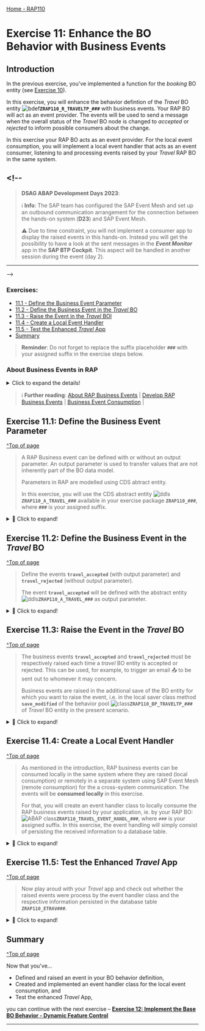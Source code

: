 [Home - RAP110](../../README.md)

# Exercise 11: Enhance the BO Behavior with Business Events

## Introduction

In the previous exercise, you've implemented a function for the _booking_ BO entity (see [Exercise 10](../ex10/README.md)).

In this exercise, you will enhance the behavior defintion of the _Travel_ BO entity ![bdef](../images/adt_bdef.png)**`ZRAP110_R_TRAVELTP_###`** with business events. Your RAP BO will act as an event provider. The events will be used to send a message when the overall status of the _Travel_ BO node is changed to _accepted_ or _rejected_ to inform possible consumers about the change.

In this exercise your RAP BO acts as an event provider. For the local event consumption, you will implement a local event handler that acts as an event consumer, listening to and processing events raised by your _Travel_ RAP BO in the same system.

## <!--

> **DSAG ABAP Development Days 2023**:
>
> ℹ **Info**: The SAP team has configured the SAP Event Mesh and set up an outbound communication arrangement for the connection between the hands-on system (**D23**) and SAP Event Mesh.
>
> ⚠ Due to time constraint, you will not implement a consumer app to display the raised events in this hands-on. Instead you will get the possibility to have a look at the sent messages in the **_Event Monitor_** app in the **SAP BTP Cockpit**. This aspect will be handled in another session during the event (day 2).

---

-->

### Exercises:

- [11.1 - Define the Business Event Parameter](#exercise-111-define-the-business-event-parameter)
- [11.2 - Define the Business Event in the _Travel_ BO](#exercise-112-define-the-business-event-in-the-travel-bo)
- [11.3 - Raise the Event in the _Travel_ BOl](#exercise-113-raise-the-event-in-the-travel-bo)
- [11.4 - Create a Local Event Handler](#exercise-114-create-a-local-event-handler)
- [11.5 - Test the Enhanced _Travel_ App](#exercise-115-test-the-enhanced-travel-app)
- [Summary](#summary)

> **Reminder**: Do not forget to replace the suffix placeholder **`###`** with your assigned suffix in the exercise steps below.

### About Business Events in RAP

<details>
  <summary>Click to expand the details!</summary>
  
> Developers can now define and raise business events in a RAP BO or in a RAP BO behavior extension.
>
> RAP supports event-driven architecture natively on SAP BTP ABAP environment and SAP S/4HANA in the cloud and on-prem as of release 2022. Event-driven architecture enables asynchronous communication between an event provider and an event consumer in use cases where no direct response from the event consumer is required.
>
> Business events provide the opportunity of light-weight, decoupled process integration based on standardized and stable APIs and they are now a native part of the SAP - ABAP RESTful Application Programming Model. With the RAP Business Event Bindings Editor, you can create RAP Event Bindings which are needed to provide a mapping between the definition of RAP Events via behavior definition (BDEF) and the external representation of Business Events.
>
> A RAP BO can act as event consumer or event provider.
> 
> RAP Business events can be consumed in other systems (_remote consumption_), or in the same system as they are raised (_local consumption_).  
  
</details>

> ℹ **Further reading**: [About RAP Business Events](https://help.sap.com/docs/btp/sap-abap-restful-application-programming-model/business-events) | [Develop RAP Business Events](https://help.sap.com/docs/abap-cloud/abap-rap/develop-business-events) | [Business Event Consumption](https://help.sap.com/docs/abap-cloud/abap-rap/business-event-consumption) |

## Exercise 11.1: Define the Business Event Parameter

[^Top of page](#)

> A RAP Business event can be defined with or without an output parameter. An output parameter is used to transfer values that are not inherently part of the BO data model.
>
> Parameters in RAP are modelled using CDS abtract entity.
>
> In this exercise, you will use the CDS abstract entity ![ddls](../images/adt_ddls.png)**`ZRAP110_A_TRAVEL_###`** available in your exercise package **`ZRAP110_###`**, where **`###`** is your assigned suffix.

<details>
  <summary>🔵 Click to expand!</summary>
  
  1. Go to the **Project Explorer**, open the CDS abtract view ![ddls](../images/adt_ddls.png)**`ZRAP110_A_TRAVEL_###`** in your package and have a look at its data definition.

      <img src="images/ex1121.png" alt="CDS Abstract Entity" width="50%">

      <details>
        <summary>Source code</summary>

        ```ABAP
          @EndUserText.label: 'Abtract Entity for Travel'
          define abstract entity ZRAP110_A_TRAVEL_###
          {
            travel_id      : /dmo/travel_id;
            agency_id      : /dmo/agency_id;
            customer_id    : /dmo/customer_id;
            overall_status : /dmo/overall_status;
            description    : /dmo/description;
            @Semantics.amount.currencyCode: 'currency_code'
            total_price    : /dmo/total_price;
            currency_code  : /dmo/currency_code;
            begin_date     : /dmo/begin_date;
            end_date       : /dmo/end_date;
            email_address  : /dmo/email_address;
          }
        ```
      <details>

      Beside attributes - such as **`travel_id`**, **`customer_id`**, and **`total_price`** - that can be retrieved from the _Travel_ BO entity, the variable **`email_address`** can contains the e-mail address of an Agency which needs to be informed. The variable **`travel_id`** contains the information about the _travel_ that triggered the event.

2. Close the abstract entity and go ahead with the next step.

</details>

## Exercise 11.2: Define the Business Event in the _Travel_ BO

[^Top of page](#)

> Define the events **`travel_accepted`** (with output parameter) and **`travel_rejected`** (without output parameter).
>
> The event **`travel_accepted`** will be defined with the abstract entity ![ddls](../images/adt_ddls.png)**`ZRAP110_A_TRAVEL_###`** as output parameter.

<details>
  <summary>🔵 Click to expand!</summary>
  
 1. Open the behavior definition of the _travel_ BO entitiy ![bdef](../images/adt_bdef.png)**`ZRAP110_R_TravelTP_###`** in your package.
  
 2. Define the event **`travel_accepted`** using the keyword **`event`** in the behavior definition of the **_Travel_ BO node**, just after the _Side Effects_ as shown on the screenshot below. Replace the placeholder `###` with your assigned suffix.
  
    Insert the code snippet provided below for the purpose after the _side effects_ definition.

    ```ABAP
      //business events
      event travel_accepted parameter ZRAP110_A_Travel_###;
      event travel_rejected;
    ```

    <img src="images/ex1122.png" alt="Travel BO node bdef" width="80%">

3.  Business events must be raised in the save sequence, therefore, we have to enable the _additional save_ for our managed BO by specifying the statement **`with additional save`**

    We will add the keywords **`with full data`** to always have access to all the data of the _travel_ entity instances without having to read them.

    For that, insert the code snippet provided below after the `late numbering` statement,

    ```ABAP
      with additional save with full data
    ```

    <img src="images/ex1102.png" alt="Travel BO node bdef" width="50%">

4.  Save ![save icon](../images/adt_save.png) (**Ctrl+S**) and activate ![activate icon](../images/adt_activate.png) (**Ctrl+F3**) the changes.

    A warning ⚠ will be displayed about the need for a redefinition of the local saver method `save_modified`. You will tackle this in the next step.

</details>

## Exercise 11.3: Raise the Event in the _Travel_ BO

[^Top of page](#)

> The business events **`travel_accepted`** and **`travel_rejected`** must be respectively raised each time a _travel_ BO entity is accepted or rejected. This can be used, for example, to trigger an email 📤 to be sent out to whomever it may concern.
>
> Business events are raised in the additional save of the BO entity for which you want to raise the event, i.e. in the local saver class method **`save_modified`** of the behavior pool ![class](../images/adt_class.png)**`ZRAP110_BP_TRAVELTP_###`** of _Travel_ BO entity in the present scenario.

<details>
  <summary>🔵 Click to expand!</summary>
  
  1. Go to the behavior pool ![class](../images/adt_class.png)**`ZRAP110_BP_TRAVELTP_###`** and navigate to the local saver class **`lsc_zrap110_r_traveltp_###`** located on the **Local Types** tab.
  
  2. Define the constant **`travel_status`** for the different overall travel status and redefine the method **`save_modified`** in the local saver class definition.
  
     Insert the code snippet provided below in the `PROTECTED SECTION` for the purpose.
  
      ```ABAP
        CONSTANTS:
          BEGIN OF travel_status,
            open     TYPE c LENGTH 1 VALUE 'O', "Open
            accepted TYPE c LENGTH 1 VALUE 'A', "Accepted
            rejected TYPE c LENGTH 1 VALUE 'X', "Rejected
          END OF travel_status.
 
         METHODS save_modified REDEFINITION.
      ```
  
      <img src="images/ex1103.png" alt="Travel BO node bdef" width="50%">  
  
  3. Add the method implementation using the ADT Quick Fix (**Ctrl+1**).
     Select the appropriate entry for the method implementation to be added to the class implementation.

     <img src="images/ex1104.png" alt="Travel BO node bdef" width="50%">

4. Now go to the class implementation section and raise the event with the appropriate information. The appropriate events should be raised only when the overall status of a _travel_ instance is set to _accepted_ or _rejected_.

   For that, replace the empty method implementation of **`save_modified`** with the source code provided below and replace all occurences of the placeholder **`###`** with your assigned suffix using **Ctrl+F**.

   ```ABAP
    METHOD save_modified.
      "send notification for all accepted and rejected travel instances
      IF update IS NOT INITIAL.

        "raise event
        RAISE ENTITY EVENT ZRAP110_R_TravelTP_###~travel_accepted
         FROM VALUE #(
           FOR travel IN update-travel
           WHERE ( %control-OverallStatus EQ if_abap_behv=>mk-on AND
                   OverallStatus          EQ travel_status-accepted )
             "transferred information
             ( %key           = travel-%key
               travel_id      = travel-TravelID
               agency_id      = travel-AgencyID
               customer_id    = travel-CustomerID
               overall_status = travel-OverallStatus
               description    = travel-Description
               total_price    = travel-TotalPrice
               currency_code  = travel-CurrencyCode
               begin_date     = travel-BeginDate
               end_date       = travel-EndDate
             )
           ).

        "raise event
        RAISE ENTITY EVENT ZRAP110_R_TravelTP_###~travel_rejected
         FROM VALUE #(
           FOR travel IN update-travel
           WHERE ( %control-OverallStatus EQ if_abap_behv=>mk-on AND
                   OverallStatus          EQ travel_status-rejected )
             "transferred information
              ( %key = travel-%key )
           ).

      ENDIF.

    ENDMETHOD.
   ```

5. Save ![save icon](../images/adt_save.png) (**Ctrl+S**) and activate ![activate icon](../images/adt_activate.png) (**Ctrl+F3**) the changes.

</details>

## Exercise 11.4: Create a Local Event Handler

[^Top of page](#)

> As mentioned in the introduction, RAP business events can be consumed locally in the same system where they are raised (local consumption) or remotely in a separate system using SAP Event Mesh (remote consumption) for the a cross-system communication. The events will be **consumed locally** in this exercise.
>
> For that, you will create an event handler class to locally consume the RAP business events raised by your application, ie. by your RAP BO: ![ABAP class](../images/adt_class.png)**`ZRAP110_TRAVEL_EVENT_HANDL_###`**, where `###` is your assigned suffix. In this exercise, the event handling will simply consist of persisting the received information to a database table.

<details>
  <summary>🔵 Click to expand!</summary>

1. First create a database table with a UUID-based primary key to store the received event information.

   For that, right-click the folder **Database Tables** and select **New Database Table** from the context menu to launch the creation wizard.

   <img src="images/ex11x1.png" alt="Travel BO node bdef" width="50%">

   Maintain the required information and click **Next >**.

   - Name: **`ZRAP110_ETRAV###`**, where `###` is your assigned suffix
   - Description: `Travel event data`

   <img src="images/ex11x2.png" alt="Travel BO node bdef" width="50%">

   Select a transport request, and click **Finish** to create the database table.

   <img src="images/ex11x3.png" alt="Travel BO node bdef" width="50%">

2. Replace the default code with the code snippet provided below and replace all occurences of the placeholder `###` with your assigned suffix.

   <pre lang="ABAP">
     @EndUserText.label : 'Travel data'
     @AbapCatalog.enhancement.category : #NOT_EXTENSIBLE
     @AbapCatalog.tableCategory : #TRANSPARENT
     @AbapCatalog.deliveryClass : #A
     @AbapCatalog.dataMaintenance : #RESTRICTED
     define table zrap110_etrav### {
   
       key client     : abap.clnt not null;
       key uuid       : sysuuid_x16 not null;
       travel_id      : /dmo/travel_id not null;
       agency_id      : /dmo/agency_id;
       customer_id    : /dmo/customer_id;
       event_name     : /dmo/description;
       overall_status : /dmo/overall_status;
       created_at     : abap.utclong;
     }
   </pre>

   <img src="images/ex11x4.png" alt="Travel BO node bdef" width="50%">

3. Save ![save icon](../images/adt_save.png) (**Ctrl+S**) and activate ![activate icon](../images/adt_activate.png) (**Ctrl+F3**) the changes.

4. Now go ahead, create, and implement the event handler class for the local event consumption.

   For that, go to the **Project Explorer**, right-click the folder **Classes** in your package, and select **New ABAP Classes** from the context menu to launch the creation wizard.

   <img src="images/ex11x5.png" alt="Travel BO node bdef" width="50%">

   Maintain the required information and press **Finish**.

   - Name: **`ZRAP110_TRAVEL_EVENT_HANDL_###`**, where `###` is your assigned suffix
   - Description: _Travel event handler for local consumption_

   <img src="images/ex11x6.png" alt="Travel BO node bdef" width="50%">

   Select a transport request, and click **Finish** to create the ABAP class.

   <img src="images/ex11x7.png" alt="Travel BO node bdef" width="50%">

5. Specify the class as event handler class pool for your RAP BO by adding the statement **`FOR EVENTS OF entity_name`** of the class definition section, directly after the keyword **`FINAL`** as shown on the screenshot. Do not forget to replace all occurences of **`###`** with your assigned suffix.

   <pre lang="ABAP">
        FOR EVENTS OF ZRAP110_R_TRAVELTP_###
   </pre>

   <img src="images/ex11x8.png" alt="Travel BO node bdef" width="50%">

   You can now go ahead with the event handler implementation.

6. Now go to the **Local Types** tab to define and implement the local handler class **`lhe_travel`** for the _travel_ BO entity.

   For that, simply replace the skeleton code with the source code provided in the document below. You can access the ABAP Keyword documentation (**F1**) for more details on the classes `cl_abap_behavior_event_handler` and `cl_abap_tx` used in the implementation.

   Do not forget to replace all occurences of the placeholder **`###`** with your assigned suffix.

   ▶📄 **Source code document:** ![class](../images/adt_class.png)[Local Types of ABAP Class ZRAP110*TRAVEL_EVENT_HANDLER*###](sources/EX11_CLASS_ZRAP110_TRAVEL_EVENT_HANDLER_LocalTypes.txt)

   **Brief explanation of the local RAP event handler class `lhe_travel`**
     <details>
      <summary>Click to expand!</summary>

   1. A local event handler class must inherit from the superclass **`cl_abap_behavior_event_handler`**.

   2. Our current local event handler contains a RAP event handler method for each event we whant to handle:

      - i.e. **`on_travel_accept()`** and **`on_travel_reject()`** for the events `travel_accepted` and `travel_rejected` respectively, in this exercise.
      - In the method signature, the importing parameter, the entity, as well as the event to be consumed are specified.

      > **Note**: An event can only be handled by one method within an event handler class. However, method handling across multiple handler classes is possible.

   3. In this exercise, the method **`get_uuid()`** is used for convenience to centrally generate UUIDs for the new database records to be persisted.

   4. About the implementation of the RAP event handler methods: **`on_travel_accept()`** and **`on_travel_reject()`**
      - Because we are doing an insert on a database, we must first close the active modify phase of the RAP LUW by calling the method `cl_abap_tx=>save()`.
      - Loop over the transfered event instances and do the needful 🙂

     </details>

7. Save ![save icon](../images/adt_save.png) (**Ctrl+S**) and activate ![activate icon](../images/adt_activate.png) (**Ctrl+F3**) the changes.

 </details>

## Exercise 11.5: Test the Enhanced _Travel_ App

[^Top of page](#)

> Now play aroud with your _Travel_ app and check out whether the raised events were process by the event handler class and the respective information persisted in the database table **`ZRAP110_ETRAV###`**.

<details>
  <summary>🔵 Click to expand!</summary>

1.  First, start the Data Preview (F8) of the new database table `ZRAP110_ETRAV_###`. No data should be shown as it is empty.

    <img src="images/ex11x9.png" alt="???" width="100%">

2.  Now, go to your _Travel_ app, and, for example, set a Travel record to _accepted_ and another one to _rejected_.

    <img src="images/ex11x12.png" alt="???" width="100%">

    <img src="images/ex11x13.png" alt="???" width="100%">

    <img src="images/ex11x10.png" alt="???" width="100%">

3.  Go back to the ABAP Development Tools and refresh the Data Preview of the database table `ZRAP110_ETRAV_###`.

    Entries of the raised events should now appear on the screen.

    <img src="images/ex11x11.png" alt="???" width="100%">

4.  You can repeat the test: Play around in the _Travel_ app and check the new entries in the database table `ZRAP110_ETRAV_###`.

</details>

## Summary

[^Top of page](#)

Now that you've...

- Defined and raised an event in your BO behavior definition,
- Created and implemented an event handler class for the local event consumption, and
- Test the enhanced _Travel_ App,

you can continue with the next exercise – **[Exercise 12: Implement the Base BO Behavior - Dynamic Feature Control](../ex12/README.md)**

---
